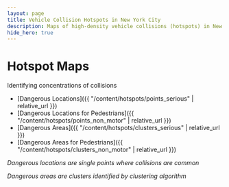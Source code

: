 ```yaml
---
layout: page
title: Vehicle Collision Hotspots in New York City
description: Maps of high-density vehicle collisions (hotspots) in New York City (NYC)
hide_hero: true
---
```


# Hotspot Maps
Identifying concentrations of collisions
- [Dangerous Locations]({{ "/content/hotspots/points_serious" | relative_url }})
- [Dangerous Locations for Pedestrians]({{ "/content/hotspots/points_non_motor" | relative_url }})
- [Dangerous Areas]({{ "/content/hotspots/clusters_serious" | relative_url }})
- [Dangerous Areas for Pedestrians]({{ "/content/hotspots/clusters_non_motor" | relative_url }})

_Dangerous locations are single points where collisions are common_

_Dangerous areas are clusters identified by clustering algorithm_
